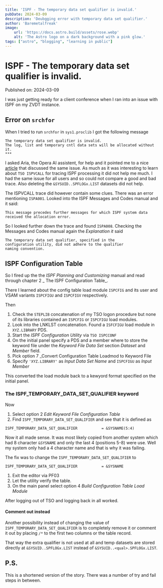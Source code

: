 ```yaml
---
title: 'ISPF - The temporary data set qualifier is invalid.'
pubDate: 2024-03-09
description: 'Deubgging error with temporary data set qualifier.'
author: 'Baremetalfreak'
image:
    url: 'https://docs.astro.build/assets/rose.webp'
    alt: 'The Astro logo on a dark background with a pink glow.'
tags: ["astro", "blogging", "learning in public"]
---
```

# ISPF - The temporary data set qualifier is invalid.

Published on: 2024-03-09

I was just getting ready for a client conference when I ran into an issue with ISPF on my ZVDT instance.

## Error on `srchfor`
When I tried to run `srchfor` in `sys1.proclib` I got the following message

```
The temporary data set qualifier is invalid.
The log, list and temporary cntl data sets will be allocated without it.
***
```

I asked Aria, the Opera AI assistent, for help and it pointed me to a nice [article](http://www.meerkatcomputerservices.com/mfblog/wp-content/uploads/2017/08/ISPF-Using-ISVPCALL-3.14-Failure.pdf) that discussed the same issue. As much as it was interesting to learn about `TSO ISPVCALL` for tracing ISPF processing it did not help me much. I had the same issue for all users and so could not compare a good and bad trace. Also deleting the `&SYSUID..SPFLOGx.LIST` datasets did not help.

The ISPVCALL trace did however contain some clues. There was an error mentioning `ISPA001`. Looked into the ISPF Messages and Codes manual and it said:

```
This message precedes further messages for which ISPF system data received the allocation error.
```

So I looked further down the trace and found `ISPA008`. Checking the Messages and Codes manual again the _Explanation it_ said

```
The temporary data set qualifier, specified in the
configuration utility, did not adhere to the qualifier
naming convention.
```

## ISPF Configuration Table

So I fired up the the _ISPF Planning and Customizing_ manual and read through chapter 2 _ The ISPF Configuration Table_.

There I learned about the config table load module `ISPCFIG` and its user and VSAM variants `ISPCFIGU` and `ISPCFIGV` respectively.

Then
1. Check the `STEPLIB` concatenation of my TSO logon procedure but none of its libraries contained an `ISPCFIG` or `ISPCFIGU` load modules.
1. Look into the LNKLST concatenation. Found a `ISFCFIGU` load module in `XYZ.LIBRARY` PDS.
1. Start the _ISPF Configuration Utility_ via `TSO ISPCCONF`
1. On the initial panel specify a PDS and a member where to store the keyword file under the _Keyword File Data Set_ section _Dataset_ and _Member_ field.
1. Pick option 7 _Convert Configuration Table Loadmod to Keyword File
1. Specify `'XYZ.LIBRARY'` as _Input Data Set Name_ and `ISPCFIGU` as _Input Member_

This converted the load module back to a kewyord format specified on the initial panel.

### The ISPF_TEMPORARY_DATA_SET_QUALIFIER keyword

Now
1. Select option 2 _Edit Keyword File Configuration Table_
1. Find `ISPF_TEMPORARY_DATA_SET_QUALIFIER` and see that it is defined as

```
ISPF_TEMPORARY_DATA_SET_QUALIFIER           = &SYSNAME(5:4)
```

Now it all made sense. It was most likely copied from another system which had 8 character `&SYSNAME` and only the last 4 (positions 5-8) were use. Well my system only had a 4 character name and that is why it was failing.

The fix was to change the `ISPF_TEMPORARY_DATA_SET_QUALIFIER` to
```
ISPF_TEMPORARY_DATA_SET_QUALIFIER           = &SYSNAME
```

1. Exit the editor via PF03
1. Let the utility verify the table.
1. On the main panel select option 4 _Build Configuration Table Load Module_

After logging out of TSO and logging back in all worked.

#### Comment out instead
Another possibility instead of changing the value of `ISPF_TEMPORARY_DATA_SET_QUALIFIER` is to completely remove it or comment it out
by placing `/*` to the first two columns or the table record.

That way the extra qualifier is not used at all and temp datasets are stored directly at `&SYSUID..SPFLOGx.LIST` instead of `&SYSUID..<qual>.SPFLOGx.LIST`.

## P.S.

This is a shortened version of the story. There was a number of try and fail steps in between.
